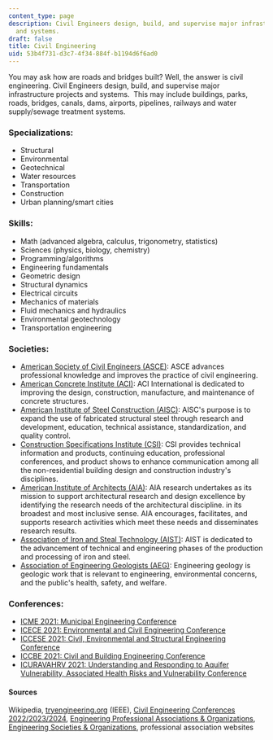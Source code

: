 ```yaml
---
content_type: page
description: Civil Engineers design, build, and supervise major infrastructure projects
  and systems.
draft: false
title: Civil Engineering
uid: 53b4f731-d3c7-4f34-884f-b1194d6f6ad0
---
```

You may ask how are roads and bridges built? Well, the answer is civil engineering. Civil Engineers design, build, and supervise major infrastructure projects and systems.  This may include buildings, parks, roads, bridges, canals, dams, airports, pipelines, railways and water supply/sewage treatment systems.

### Specializations:

- Structural
- Environmental
- Geotechnical
- Water resources
- Transportation
- Construction
- Urban planning/smart cities

### Skills:

- Math (advanced algebra, calculus, trigonometry, statistics)
- Sciences (physics, biology, chemistry)
- Programming/algorithms
- Engineering fundamentals
- Geometric design
- Structural dynamics
- Electrical circuits
- Mechanics of materials
- Fluid mechanics and hydraulics
- Environmental geotechnology
- Transportation engineering

### Societies:

- [American Society of Civil Engineers (ASCE)](http://www.asce.org): ASCE advances professional knowledge and improves the practice of civil engineering.
- [American Concrete Institute (ACI)](http://www.aci-int.org): ACI International is dedicated to improving the design, construction, manufacture, and maintenance of concrete structures.
- [American Institute of Steel Construction (AISC)](http://www.aisc.org): AISC's purpose is to expand the use of fabricated structural steel through research and development, education, technical assistance, standardization, and quality control.
- [Construction Specifications Institute (CSI)](http://www.csinet.org): CSI provides technical information and products, continuing education, professional conferences, and product shows to enhance communication among all the non-residential building design and construction industry's disciplines.
- [American Institute of Architects (AIA)](http://www.aia.org): AIA research undertakes as its mission to support architectural research and design excellence by identifying the research needs of the architectural discipline. in its broadest and most inclusive sense. AIA encourages, facilitates, and supports research activities which meet these needs and disseminates research results.
- [Association of Iron and Steal Technology (AIST)](https://www.aist.org/home.aspx): AIST is dedicated to the advancement of technical and engineering phases of the production and processing of iron and steel.
- [Association of Engineering Geologists (AEG)](http://aegweb.org): Engineering geology is geologic work that is relevant to engineering, environmental concerns, and the public's health, safety, and welfare.

### Conferences:

- [ICME 2021: Municipal Engineering Conference](https://waset.org/municipal-engineering-conference-in-august-2021-in-venice)
- [ICECE 2021: Environmental and Civil Engineering Conference](https://waset.org/environmental-and-civil-engineering-conference-in-august-2021-in-istanbul)
- [ICCESE 2021: Civil, Environmental and Structural Engineering Conference](https://waset.org/civil-environmental-and-structural-engineering-conference-in-august-2021-in-istanbul)
- [ICCBE 2021: Civil and Building Engineering Conference](https://waset.org/civil-and-building-engineering-conference-in-august-2021-in-montreal)
- [ICURAVAHRV 2021: Understanding and Responding to Aquifer Vulnerability, Associated Health Risks and Vulnerability Conference](https://waset.org/understanding-and-responding-to-aquifer-vulnerability-associated-health-risks-and-vulnerability-conference-in-july-2021-in-vienna)

#### Sources

Wikipedia, [tryengineering.org](https://studio.llx.edly.io/container/tryengineering.org) (IEEE), [Civil Engineering Conferences 2022/2023/2024](https://conferenceindex.org/conferences/civil-engineering), [Engineering Professional Associations & Organizations](https://jobstars.com/engineering-professional-associations-organizations/), [Engineering Societies & Organizations](https://www.loc.gov/rr/scitech/SciRefGuides/eng-organizations.html), professional association websites